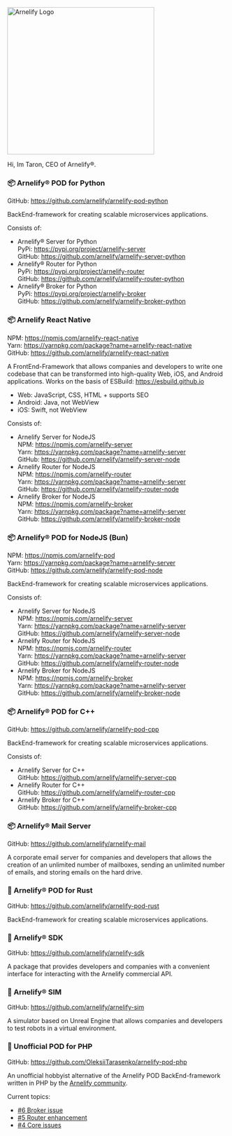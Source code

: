 <img src="https://static.wikia.nocookie.net/arnelify/images/c/c8/Arnelify-logo-2024.png/revision/latest?cb=20240701012515" style="width:336px;" alt="Arnelify Logo" />

Hi, Im Taron, CEO of Arnelify®.

### 📦 Arnelify® POD for Python
GitHub: https://github.com/arnelify/arnelify-pod-python<br/>

BackEnd-framework for creating scalable microservices applications.

Consists of:
* Arnelify® Server for Python<br/>
PyPi: https://pypi.org/project/arnelify-server<br/>
GitHub: https://github.com/arnelify/arnelify-server-python<br/>
* Arnelify® Router for Python<br/>
PyPi: https://pypi.org/project/arnelify-router<br/>
GitHub: https://github.com/arnelify/arnelify-router-python<br/>
* Arnelify® Broker for Python<br/>
PyPi: https://pypi.org/project/arnelify-broker<br/>
GitHub: https://github.com/arnelify/arnelify-broker-python<br/>

### 📦 Arnelify React Native
NPM: https://npmjs.com/arnelify-react-native<br/>
Yarn: https://yarnpkg.com/package?name=arnelify-react-native<br/>
GitHub: https://github.com/arnelify/arnelify-react-native<br/>

A FrontEnd-Framework that allows companies and developers to write one codebase that can be transformed into high-quality Web, iOS, and Android applications. Works on the basis of ESBuild: https://esbuild.github.io

* Web: JavaScript, CSS, HTML + supports SEO
* Android: Java, not WebView
* iOS: Swift, not WebView

Consists of:
* Arnelify Server for NodeJS<br/>
NPM: https://npmjs.com/arnelify-server<br/>
Yarn: https://yarnpkg.com/package?name=arnelify-server<br/>
GitHub: https://github.com/arnelify/arnelify-server-node<br/>
* Arnelify Router for NodeJS<br/>
NPM: https://npmjs.com/arnelify-router<br/>
Yarn: https://yarnpkg.com/package?name=arnelify-server<br/>
GitHub: https://github.com/arnelify/arnelify-router-node<br/>
* Arnelify Broker for NodeJS<br/>
NPM: https://npmjs.com/arnelify-broker<br/>
Yarn: https://yarnpkg.com/package?name=arnelify-server<br/>
GitHub: https://github.com/arnelify/arnelify-broker-node<br/>

### 📦 Arnelify® POD for NodeJS (Bun)
NPM: https://npmjs.com/arnelify-pod<br/>
Yarn: https://yarnpkg.com/package?name=arnelify-server<br/>
GitHub: https://github.com/arnelify/arnelify-pod-node<br/>

BackEnd-framework for creating scalable microservices applications.

Consists of:
* Arnelify Server for NodeJS<br/>
NPM: https://npmjs.com/arnelify-server<br/>
Yarn: https://yarnpkg.com/package?name=arnelify-server<br/>
GitHub: https://github.com/arnelify/arnelify-server-node<br/>
* Arnelify Router for NodeJS<br/>
NPM: https://npmjs.com/arnelify-router<br/>
Yarn: https://yarnpkg.com/package?name=arnelify-server<br/>
GitHub: https://github.com/arnelify/arnelify-router-node<br/>
* Arnelify Broker for NodeJS<br/>
NPM: https://npmjs.com/arnelify-broker<br/>
Yarn: https://yarnpkg.com/package?name=arnelify-server<br/>
GitHub: https://github.com/arnelify/arnelify-broker-node<br/>

### 📦 Arnelify® POD for C++
GitHub: https://github.com/arnelify/arnelify-pod-cpp<br/>

BackEnd-framework for creating scalable microservices applications.

Consists of:
* Arnelify Server for C++<br/>
GitHub: https://github.com/arnelify/arnelify-server-cpp<br/>
* Arnelify Router for C++<br/>
GitHub: https://github.com/arnelify/arnelify-router-cpp<br/>
* Arnelify Broker for C++<br/>
GitHub: https://github.com/arnelify/arnelify-broker-cpp<br/>

### 📦 Arnelify® Mail Server
GitHub: https://github.com/arnelify/arnelify-mail

A corporate email server for companies and developers that allows the creation of an unlimited number of mailboxes, sending an unlimited number of emails, and storing emails on the hard drive.

### 🚧 Arnelify® POD for Rust
GitHub: https://github.com/arnelify/arnelify-pod-rust<br/>

BackEnd-framework for creating scalable microservices applications.

### 🚧 Arnelify® SDK
GitHub: https://github.com/arnelify/arnelify-sdk

A package that provides developers and companies with a convenient interface for interacting with the Arnelify commercial API.

### 🚧 Arnelify® SIM
GitHub: https://github.com/arnelify/arnelify-sim

A simulator based on Unreal Engine that allows companies and developers to test robots in a virtual environment.

### 🚧 Unofficial POD for PHP
GitHub: https://github.com/OleksiiTarasenko/arnelify-pod-php

An unofficial hobbyist alternative of the Arnelify POD BackEnd-framework written in PHP by the <a href="https://t.me/devchurch">Arnelify community</a>.

Current topics:
* [#6 Broker issue](https://github.com/OleksiiTarasenko/arnelify-pod-php/issues/6)
* [#5 Router enhancement](https://github.com/OleksiiTarasenko/arnelify-pod-php/issues/5)
* [#4 Core issues](https://github.com/OleksiiTarasenko/arnelify-pod-php/issues/4)

